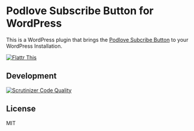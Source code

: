 # Podlove Subscribe Button for WordPress

This is a WordPress plugin that brings the [Podlove Subcribe Button](http://podlove.org/podlove-subscribe-button/) to your WordPress Installation.

[![Flattr This][2]][1]


[1]: http://flattr.com/thing/728463/Podlove-Podcasting-Plugin-for-WordPress
[2]: http://api.flattr.com/button/flattr-badge-large.png (Flattr This)

## Development
[![Scrutinizer Code Quality](https://scrutinizer-ci.com/g/podlove/podlove-subscribe-button-wp-plugin/badges/quality-score.png?b=master)](https://scrutinizer-ci.com/g/podlove/podlove-subscribe-button-wp-plugin/?branch=master)


## License
MIT
